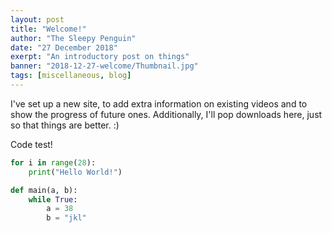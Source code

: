 ```yaml
---
layout: post
title: "Welcome!"
author: "The Sleepy Penguin"
date: "27 December 2018"
exerpt: "An introductory post on things"
banner: "2018-12-27-welcome/Thumbnail.jpg"
tags: [miscellaneous, blog]
---
```


I've set up a new site, to add extra information on existing videos and to show the progress of future ones. Additionally, I'll pop downloads here, just so that things are better. :)

Code test!

```python
for i in range(28):
    print("Hello World!")

def main(a, b):
    while True:
        a = 38
        b = "jkl"
        
```

